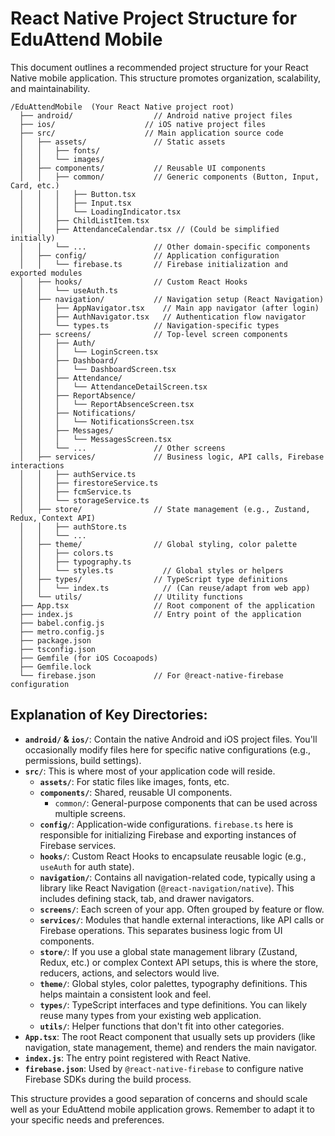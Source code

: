
# React Native Project Structure for EduAttend Mobile

This document outlines a recommended project structure for your React Native mobile application. This structure promotes organization, scalability, and maintainability.

```
/EduAttendMobile  (Your React Native project root)
  ├── android/                  // Android native project files
  ├── ios/                    // iOS native project files
  ├── src/                    // Main application source code
  │   ├── assets/               // Static assets
  │   │   ├── fonts/
  │   │   └── images/
  │   ├── components/           // Reusable UI components
  │   │   ├── common/           // Generic components (Button, Input, Card, etc.)
  │   │   │   ├── Button.tsx
  │   │   │   ├── Input.tsx
  │   │   │   └── LoadingIndicator.tsx
  │   │   ├── ChildListItem.tsx
  │   │   ├── AttendanceCalendar.tsx // (Could be simplified initially)
  │   │   └── ...               // Other domain-specific components
  │   ├── config/               // Application configuration
  │   │   └── firebase.ts       // Firebase initialization and exported modules
  │   ├── hooks/                // Custom React Hooks
  │   │   └── useAuth.ts
  │   ├── navigation/           // Navigation setup (React Navigation)
  │   │   ├── AppNavigator.tsx    // Main app navigator (after login)
  │   │   ├── AuthNavigator.tsx   // Authentication flow navigator
  │   │   └── types.ts          // Navigation-specific types
  │   ├── screens/              // Top-level screen components
  │   │   ├── Auth/
  │   │   │   └── LoginScreen.tsx
  │   │   ├── Dashboard/
  │   │   │   └── DashboardScreen.tsx
  │   │   ├── Attendance/
  │   │   │   └── AttendanceDetailScreen.tsx
  │   │   ├── ReportAbsence/
  │   │   │   └── ReportAbsenceScreen.tsx
  │   │   ├── Notifications/
  │   │   │   └── NotificationsScreen.tsx
  │   │   ├── Messages/
  │   │   │   └── MessagesScreen.tsx
  │   │   └── ...               // Other screens
  │   ├── services/             // Business logic, API calls, Firebase interactions
  │   │   ├── authService.ts
  │   │   ├── firestoreService.ts
  │   │   ├── fcmService.ts
  │   │   └── storageService.ts
  │   ├── store/                // State management (e.g., Zustand, Redux, Context API)
  │   │   ├── authStore.ts
  │   │   └── ...
  │   ├── theme/                // Global styling, color palette
  │   │   ├── colors.ts
  │   │   ├── typography.ts
  │   │   └── styles.ts           // Global styles or helpers
  │   ├── types/                // TypeScript type definitions
  │   │   └── index.ts            // (Can reuse/adapt from web app)
  │   └── utils/                // Utility functions
  ├── App.tsx                   // Root component of the application
  ├── index.js                  // Entry point of the application
  ├── babel.config.js
  ├── metro.config.js
  ├── package.json
  ├── tsconfig.json
  ├── Gemfile (for iOS Cocoapods)
  ├── Gemfile.lock
  └── firebase.json             // For @react-native-firebase configuration
```

## Explanation of Key Directories:

*   **`android/` & `ios/`**: Contain the native Android and iOS project files. You'll occasionally modify files here for specific native configurations (e.g., permissions, build settings).
*   **`src/`**: This is where most of your application code will reside.
    *   **`assets/`**: For static files like images, fonts, etc.
    *   **`components/`**: Shared, reusable UI components.
        *   `common/`: General-purpose components that can be used across multiple screens.
    *   **`config/`**: Application-wide configurations. `firebase.ts` here is responsible for initializing Firebase and exporting instances of Firebase services.
    *   **`hooks/`**: Custom React Hooks to encapsulate reusable logic (e.g., `useAuth` for auth state).
    *   **`navigation/`**: Contains all navigation-related code, typically using a library like React Navigation (`@react-navigation/native`). This includes defining stack, tab, and drawer navigators.
    *   **`screens/`**: Each screen of your app. Often grouped by feature or flow.
    *   **`services/`**: Modules that handle external interactions, like API calls or Firebase operations. This separates business logic from UI components.
    *   **`store/`**: If you use a global state management library (Zustand, Redux, etc.) or complex Context API setups, this is where the store, reducers, actions, and selectors would live.
    *   **`theme/`**: Global styles, color palettes, typography definitions. This helps maintain a consistent look and feel.
    *   **`types/`**: TypeScript interfaces and type definitions. You can likely reuse many types from your existing web application.
    *   **`utils/`**: Helper functions that don't fit into other categories.
*   **`App.tsx`**: The root React component that usually sets up providers (like navigation, state management, theme) and renders the main navigator.
*   **`index.js`**: The entry point registered with React Native.
*   **`firebase.json`**: Used by `@react-native-firebase` to configure native Firebase SDKs during the build process.

This structure provides a good separation of concerns and should scale well as your EduAttend mobile application grows. Remember to adapt it to your specific needs and preferences.
